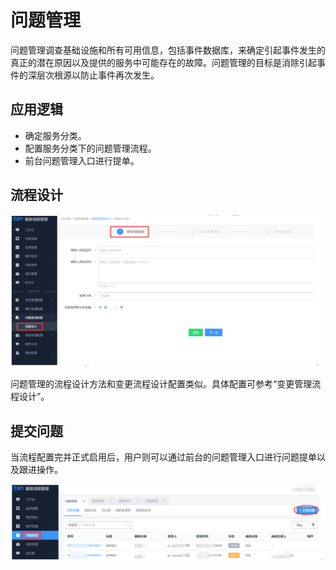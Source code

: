 # 问题管理

问题管理调查基础设施和所有可用信息，包括事件数据库，来确定引起事件发生的真正的潜在原因以及提供的服务中可能存在的故障。问题管理的目标是消除引起事件的深层次根源以防止事件再次发生。

## 应用逻辑

- 确定服务分类。
- 配置服务分类下的问题管理流程。
- 前台问题管理入口进行提单。

## 流程设计

![](../assets/26.gif)

问题管理的流程设计方法和变更流程设计配置类似。具体配置可参考“变更管理流程设计”。

## 提交问题

当流程配置完并正式启用后，用户则可以通过前台的问题管理入口进行问题提单以及跟进操作。

![](../assets/27.gif)
